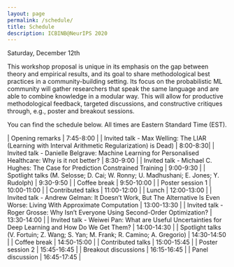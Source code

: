 ```yaml
---
layout: page
permalink: /schedule/
title: Schedule
description: ICBINB@NeurIPS 2020
---
```


<!-- # NeurIPS 2020 "I Can't Believe It's Not Better!" (ICBINB) Workshop Schedule -->
Saturday, December 12th
<!-- Times are listed in Eastern Daylight Time -->

This workshop proposal is unique in its emphasis on the gap between theory and empirical results, and its goal to share methodological best practices in a community-building setting. Its focus on the probabilistic ML community will gather researchers that speak the same language and are able to combine knowledge in a modular way. This will allow for productive methodological feedback, targeted discussions, and constructive critiques through, e.g., poster and breakout sessions.

You can find the schedule below. All times are Eastern Standard Time (EST).

| Opening remarks                    | 7:45-8:00 |
| Invited talk - Max Welling: The LIAR (Learning with Interval Arithmetic Regularization) is Dead)         | 8:00-8:30|
| Invited talk - Danielle Belgrave: Machine Learning for Personalised Healthcare: Why is it not better?  | 8:30-9:00 |
| Invited talk - Michael C. Hughes: The Case for Prediction Constrained Training         | 9:00-9:30 |
| Spotlight talks (M. Selosse; D. Cai; W. Ronny; U. Madhushani; E. Jones; Y. Rudolph)                       | 9:30-9:50 |
| Coffee break                          | 9:50-10:00 |
| Poster session 1                          | 10:00-11:00 |
| Contributed talks                          | 11:00-12:00 |
| Lunch                          | 12:00-13:00 |
| Invited talk - Andrew Gelman: It Doesn’t Work, But The Alternative Is Even Worse: Living With Approximate Computation | 13:00-13:30 |
| Invited talk - Roger Grosse: Why Isn’t Everyone Using Second-Order Optimization? | 13:30-14:00 |
| Invited talk - Weiwei Pan: What are Useful Uncertainties for Deep Learning and How Do We Get Them? | 14:00-14:30 |
| Spotlight talks (V. Fortuin; Z. Wang; S. Yan; M. Frank; R. Camino; A. Gregorio)                       | 14:30-14:50 |
| Coffee break                          | 14:50-15:00 |
| Contributed talks                     | 15:00-15:45 |
| Poster session 2                      | 15:45-16:45 |
| Breakout discussions                  | 16:15-16:45 |
| Panel discussion                      | 16:45-17:45 |
